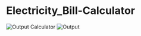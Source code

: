 # Electricity_Bill-Calculator

![Output Calculator](https://user-images.githubusercontent.com/80207262/177049345-fa3af7ec-d62b-4090-92dd-9e198b29d4dc.PNG)
![Output](https://user-images.githubusercontent.com/80207262/177049350-d25063ab-def9-45f2-91d6-9d54e77fdcd8.PNG)

